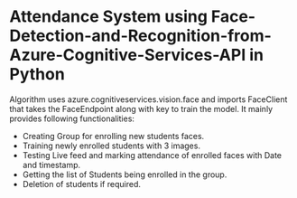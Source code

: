 # Attendance System using Face-Detection-and-Recognition-from-Azure-Cognitive-Services-API in Python

Algorithm uses azure.cognitiveservices.vision.face and imports FaceClient that takes the FaceEndpoint along with key to train the model. 
It mainly provides following functionalities:

- Creating Group for enrolling new students faces.
- Training newly enrolled students with 3 images.
- Testing Live feed and marking attendance of enrolled faces with Date and timestamp. 
- Getting the list of Students being enrolled in the group.
- Deletion of students if required.

